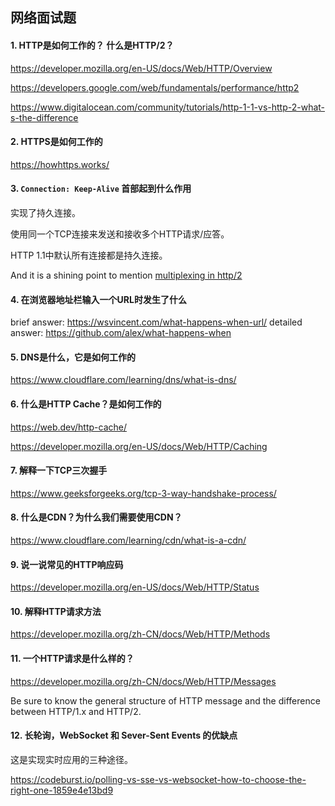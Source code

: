 ## 网络面试题

#### 1. HTTP是如何工作的？ 什么是HTTP/2？

https://developer.mozilla.org/en-US/docs/Web/HTTP/Overview

https://developers.google.com/web/fundamentals/performance/http2

https://www.digitalocean.com/community/tutorials/http-1-1-vs-http-2-what-s-the-difference

#### 2. HTTPS是如何工作的

https://howhttps.works/

#### 3. `Connection: Keep-Alive` 首部起到什么作用

实现了持久连接。

使用同一个TCP连接来发送和接收多个HTTP请求/应答。

HTTP 1.1中默认所有连接都是持久连接。

And it is a shining point to mention [multiplexing in http/2](https://cascadingmedia.com/insites/2015/03/http-2.html)

#### 4. 在浏览器地址栏输入一个URL时发生了什么

brief answer: https://wsvincent.com/what-happens-when-url/ detailed answer: https://github.com/alex/what-happens-when

#### 5. DNS是什么，它是如何工作的

https://www.cloudflare.com/learning/dns/what-is-dns/

#### 6. 什么是HTTP Cache？是如何工作的

https://web.dev/http-cache/

https://developer.mozilla.org/en-US/docs/Web/HTTP/Caching

#### 7. 解释一下TCP三次握手

https://www.geeksforgeeks.org/tcp-3-way-handshake-process/

#### 8. 什么是CDN？为什么我们需要使用CDN？

https://www.cloudflare.com/learning/cdn/what-is-a-cdn/

#### 9. 说一说常见的HTTP响应码

https://developer.mozilla.org/en-US/docs/Web/HTTP/Status

#### 10. 解释HTTP请求方法

https://developer.mozilla.org/zh-CN/docs/Web/HTTP/Methods

#### 11. 一个HTTP请求是什么样的？

https://developer.mozilla.org/zh-CN/docs/Web/HTTP/Messages

Be sure to know the general structure of HTTP message and the difference between HTTP/1.x and HTTP/2.

#### 12. 长轮询，WebSocket 和 Sever-Sent Events 的优缺点

这是实现实时应用的三种途径。

https://codeburst.io/polling-vs-sse-vs-websocket-how-to-choose-the-right-one-1859e4e13bd9